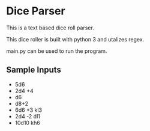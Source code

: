 # Dice Parser

This is a text based dice roll parser.

This dice roller is built with python 3 and utalizes regex.

main.py can be used to run the program.

## Sample Inputs
- 5d6
- 2d4 +4
- d6
- d8+2
- 6d6 +3 kl3
- 2d4 -2 dl1
- 10d10 kh6
